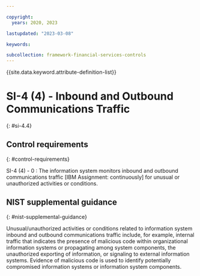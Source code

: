 ```yaml
---

copyright:
  years: 2020, 2023

lastupdated: "2023-03-08"

keywords:

subcollection: framework-financial-services-controls
---
```


{{site.data.keyword.attribute-definition-list}}

               
# SI-4 (4) - Inbound and Outbound Communications Traffic
{: #si-4.4}

## Control requirements
{: #control-requirements}

SI-4 (4) - 0
    : The information system monitors inbound and outbound communications traffic [IBM Assignment: continuously] for unusual or unauthorized activities or conditions.

## NIST supplemental guidance
{: #nist-supplemental-guidance}

Unusual/unauthorized activities or conditions related to information system inbound and outbound communications traffic include, for example, internal traffic that indicates the presence of malicious code within organizational information systems or propagating among system components, the unauthorized exporting of information, or signaling to external information systems. Evidence of malicious code is used to identify potentially compromised information systems or information system components.





